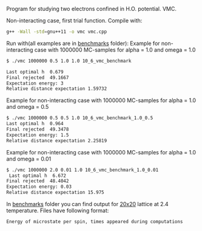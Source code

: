 Program for studying two electrons confined in H.O. potential.
VMC.

Non-interacting case, first trial function.
Compile with:

```bash
g++ -Wall -std=gnu++11 -o vmc vmc.cpp
```

Run with(all examples are in [benchmarks](/Project_5/src/benchmarks) folder):
Example for non-interacting case with 1000000 MC-samples for alpha = 1.0 and omega = 1.0 
```bash
$ ./vmc 1000000 0.5 1.0 1.0 10_6_vmc_benchmark

Last optimal h  0.679
Final rejected  49.1667
Expectation energy: 3
Relative distance expectation 1.59732

```

Example for non-interacting case with 1000000 MC-samples for alpha = 1.0 and omega = 0.5 
```bash
$ ./vmc 1000000 0.5 0.5 1.0 10_6_vmc_benchmark_1.0_0.5
Last optimal h  0.964
Final rejected  49.3478
Expectation energy: 1.5
Relative distance expectation 2.25819
```

Example for non-interacting case with 1000000 MC-samples for alpha = 1.0 and omega = 0.01 
```bash
$ ./vmc 1000000 2.0 0.01 1.0 10_6_vmc_benchmark_1.0_0.01
 Last optimal h  6.672
Final rejected  48.4042
Expectation energy: 0.03
Relative distance expectation 15.975
```



In [benchmarks](/Project_4/src/task_d/benchmarks) folder you can find output for [20x20](/Project_4/src/task_d/benchmarks/Probability) lattice at 2.4 temperature.
Files have following format: 

```bash
Energy of microstate per spin, times appeared during computations
```
